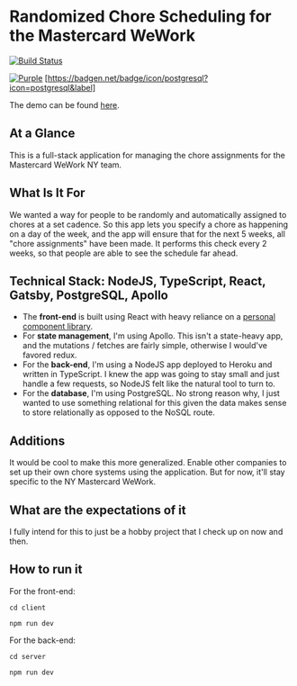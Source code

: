 # Randomized Chore Scheduling for the Mastercard WeWork

[![Build Status](https://travis-ci.org/nickjmorrow/wework-scheduler.svg?branch=master)](https://travis-ci.org/nickjmorrow/wework-scheduler)

[![Purple](https://badgen.net/badge/color/purple/purple)](purple)
[https://badgen.net/badge/icon/postgresql?icon=postgresql&label]

The demo can be found [here](https://fervent-saha-b4b2b7.netlify.com/).

## At a Glance

This is a full-stack application for managing the chore assignments for the Mastercard WeWork NY team.

## What Is It For

We wanted a way for people to be randomly and automatically assigned to chores at a set cadence. So this app lets you specify a chore as happening on a day of the week, and the app will ensure that for the next 5 weeks, all "chore assignments" have been made. It performs this check every 2 weeks, so that people are able to see the schedule far ahead.

## Technical Stack: NodeJS, TypeScript, React, Gatsby, PostgreSQL, Apollo

-   The **front-end** is built using React with heavy reliance on a [personal component library](https://github.com/nickjmorrow/react-component-library).
-   For **state management**, I'm using Apollo. This isn't a state-heavy app, and the mutations / fetches are fairly simple, otherwise I would've favored redux.
-   For the **back-end**, I'm using a NodeJS app deployed to Heroku and written in TypeScript. I knew the app was going to stay small and just handle a few requests, so NodeJS felt like the natural tool to turn to.
-   For the **database**, I'm using PostgreSQL. No strong reason why, I just wanted to use something relational for this given the data makes sense to store relationally as opposed to the NoSQL route.

## Additions

It would be cool to make this more generalized. Enable other companies to set up their own chore systems using the application. But for now, it'll stay specific to the NY Mastercard WeWork.

## What are the expectations of it

I fully intend for this to just be a hobby project that I check up on now and then.

## How to run it

For the front-end:

```
cd client

npm run dev
```

For the back-end:

```
cd server

npm run dev
```
